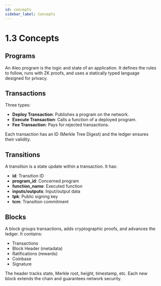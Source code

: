```yaml
---
id: concepts
sidebar_label: Concepts
---
```


# 1.3 Concepts

## Programs
An Aleo program is the logic and state of an application. It defines the rules to follow, runs with ZK proofs, and uses a statically typed language designed for privacy.

## Transactions
Three types:
- **Deploy Transaction**: Publishes a program on the network.
- **Execute Transaction**: Calls a function of a deployed program.
- **Fee Transaction**: Pays for rejected transactions.

Each transaction has an ID (Merkle Tree Digest) and the ledger ensures their validity.

## Transitions
A transition is a state update within a transaction. It has:
- **id**: Transition ID
- **program_id**: Concerned program
- **function_name**: Executed function
- **inputs/outputs**: Input/output data
- **tpk**: Public signing key
- **tcm**: Transition commitment

## Blocks
A block groups transactions, adds cryptographic proofs, and advances the ledger. It contains:
- Transactions
- Block Header (metadata)
- Ratifications (rewards)
- Coinbase
- Signature

The header tracks state, Merkle root, height, timestamp, etc. Each new block extends the chain and guarantees network security. 